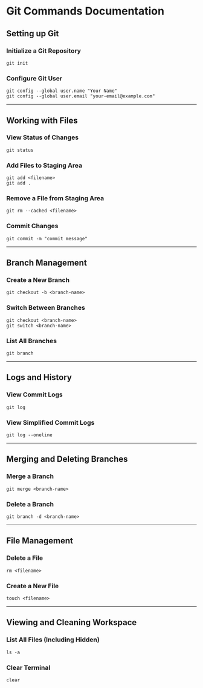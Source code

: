 # Git Commands Documentation

## Setting up Git

### Initialize a Git Repository
`git init`

### Configure Git User
`git config --global user.name "Your Name"`  
`git config --global user.email "your-email@example.com"`

---

## Working with Files

### View Status of Changes
`git status`

### Add Files to Staging Area
`git add <filename>`  
`git add .`

### Remove a File from Staging Area
`git rm --cached <filename>`

### Commit Changes
`git commit -m "commit message"`

---

## Branch Management

### Create a New Branch
`git checkout -b <branch-name>`

### Switch Between Branches
`git checkout <branch-name>`  
`git switch <branch-name>`

### List All Branches
`git branch`

---

## Logs and History

### View Commit Logs
`git log`

### View Simplified Commit Logs
`git log --oneline`

---

## Merging and Deleting Branches

### Merge a Branch
`git merge <branch-name>`

### Delete a Branch
`git branch -d <branch-name>`

---

## File Management

### Delete a File
`rm <filename>`

### Create a New File
`touch <filename>`

---

## Viewing and Cleaning Workspace

### List All Files (Including Hidden)
`ls -a`

### Clear Terminal
`clear`

